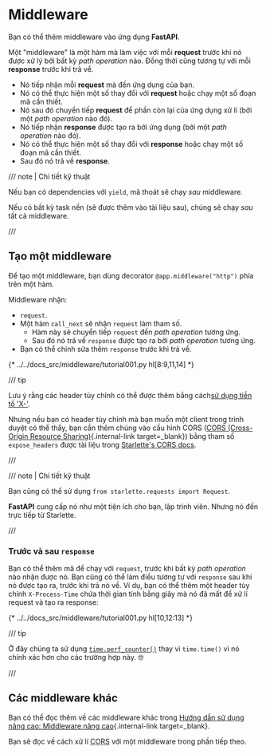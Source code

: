 # Middleware

Bạn có thể thêm middleware vào ứng dụng **FastAPI**.

Một "middleware" là một hàm mà làm việc với mỗi **request** trước khi nó được xử lý bởi bất kỳ *path operation* nào. Đồng thời cũng tương tự với mỗi **response** trước khi trả về.

* Nó tiếp nhận mỗi **request** mà đến ứng dụng của bạn.
* Nó có thể thực hiện một số thay đổi với **request** hoặc chạy một số đoạn mã cần thiết.
* Nó sau đó chuyển tiếp **request** để phần còn lại của ứng dụng xử lí (bởi một *path operation* nào đó).
* Nó tiếp nhận **response** được tạo ra bởi ứng dụng (bởi một *path operation* nào đó).
* Nó có thể thực hiện một số thay đổi với **response** hoặc chạy một số đoạn mã cần thiết.
* Sau đó nó trả về **response**.

/// note | Chi tiết kỹ thuật

Nếu bạn có dependencies với `yield`, mã thoát sẽ chạy *sau* middleware.

Nếu có bất kỳ task nền (sẽ được thêm vào tài liệu sau), chúng sẽ chạy *sau* tất cả middleware.

///

## Tạo một middleware

Để tạo một middleware, bạn dùng decorator `@app.middleware("http")` phía trên một hàm.

Middleware nhận:

* `request`.
* Một hàm `call_next` sẽ nhận `request` làm tham số.
    * Hàm này sẽ chuyển tiếp `request` đến *path operation* tương ứng.
    * Sau đó nó trả về `response` được tạo ra bởi *path operation* tương ứng.
* Bạn có thể chỉnh sửa thêm `response` trước khi trả về.

{* ../../docs_src/middleware/tutorial001.py hl[8:9,11,14] *}

/// tip

Lưu ý rằng các header tùy chỉnh có thể được thêm bằng cách<a href="https://developer.mozilla.org/en-US/docs/Web/HTTP/Headers" class="external-link" target="_blank">sử dụng tiền tố 'X-'</a>.

Nhưng nếu bạn có header tùy chỉnh mà bạn muốn một client trong trình duyệt có thể thấy, bạn cần thêm chúng vào cấu hình CORS ([CORS (Cross-Origin Resource Sharing)](cors.md){.internal-link target=_blank}) bằng tham số `expose_headers` được tài liệu trong <a href="https://www.starlette.io/middleware/#corsmiddleware" class="external-link" target="_blank">Starlette's CORS docs</a>.

///

/// note | Chi tiết kỹ thuật

Bạn cũng có thể sử dụng `from starlette.requests import Request`.

**FastAPI** cung cấp nó như một tiện ích cho bạn, lập trình viên. Nhưng nó đến trực tiếp từ Starlette.

///

### Trước và sau `response`

Bạn có thể thêm mã để chạy với `request`, trước khi bất kỳ *path operation* nào nhận được nó.
Bạn cũng có thể làm điều tương tự với `response` sau khi nó được tạo ra, trước khi trả nó về.
Ví dụ, bạn có thể thêm một header tùy chỉnh `X-Process-Time` chứa thời gian tính bằng giây mà nó đã mất để xử lí request và tạo ra response:

{* ../../docs_src/middleware/tutorial001.py hl[10,12:13] *}

/// tip

Ở đây chúng ta sử dụng <a href="https://docs.python.org/3/library/time.html#time.perf_counter" class="external-link" target="_blank">`time.perf_counter()`</a> thay vì `time.time()` vì nó chính xác hơn cho các trường hợp này. 🤓

///

## Các middleware khác

Bạn có thể đọc thêm về các middleware khác trong [Hướng dẫn sử dụng nâng cao: Middleware nâng cao](../advanced/middleware.md){.internal-link target=_blank}.

Bạn sẽ đọc về cách xử lí <abbr title="Cross-Origin Resource Sharing">CORS</abbr> với một middleware trong phần tiếp theo.